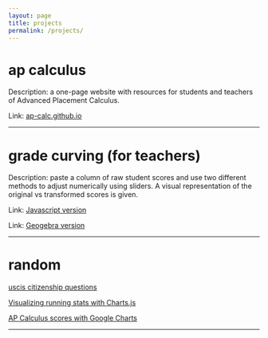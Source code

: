 ```yaml
---
layout: page
title: projects
permalink: /projects/
---
```


# ap calculus

Description: a one-page website with resources for students and teachers of Advanced Placement Calculus.

Link: <a href="https://ap-calc.github.io" target="_blank">ap-calc.github.io</a>

---

# grade curving (for teachers)

Description: paste a column of raw student scores and use two different methods to adjust numerically using sliders. A visual representation of the original vs transformed scores is given. 

Link: <a href="https://ap-calc.github.io/gcc/index.html" target="_blank"> Javascript version </a> 

Link: <a href="https://ap-calc.github.io/gcc1/index.html" target="_blank"> Geogebra version </a>

---

# random 
<a href="https://ap-calc.github.io/uscis/" target="_blank"> uscis citizenship questions </a>

<a href="https://ap-calc.github.io/running/" target="_blank">Visualizing running stats with Charts.js</a>

<a href="https://ap-calc.github.io/apscore/" target="_blank">AP Calculus scores with Google Charts</a>

---
